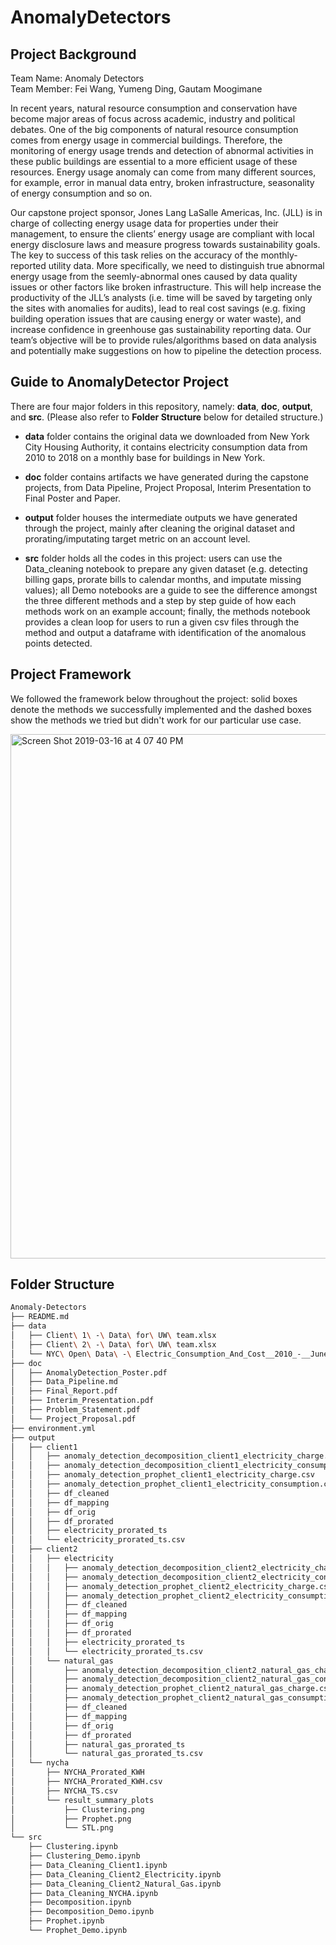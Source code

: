 # AnomalyDetectors

## Project Background

Team Name: Anomaly Detectors
<br>
Team Member: Fei Wang, Yumeng Ding, Gautam Moogimane

In recent years, natural resource consumption and conservation have become major areas of focus across academic, industry and political debates. One of the big components of natural resource consumption comes from energy usage in commercial buildings. Therefore, the monitoring of energy usage trends and detection of abnormal activities in these public buildings are essential to a more efficient usage of these resources. Energy usage anomaly can come from many different sources, for example, error in manual data entry, broken infrastructure, seasonality of energy consumption and so on.

Our capstone project sponsor, Jones Lang LaSalle Americas, Inc. (JLL) is in charge of collecting energy usage data for properties under their management, to ensure the clients’ energy usage are compliant with local energy disclosure laws and measure progress towards sustainability goals. The key to success of this task relies on the accuracy of the monthly-reported utility data. More specifically, we need to distinguish true abnormal energy usage from the seemly-abnormal ones caused by data quality issues or other factors like broken infrastructure. This will help increase the productivity of the JLL’s analysts (i.e. time will be saved by targeting only the sites with anomalies for audits), lead to real cost savings (e.g. fixing building operation issues that are causing energy or water waste), and increase confidence in greenhouse gas sustainability reporting data. Our team’s objective will be to provide rules/algorithms based on data analysis and potentially make suggestions on how to pipeline the detection process.

## Guide to AnomalyDetector Project

There are four major folders in this repository, namely: **data**, **doc**, **output**, and **src**. (Please also refer to **Folder Structure** below for detailed structure.)

* **data** folder contains the original data we downloaded from New York City Housing Authority, it contains electricity consumption data from 2010 to 2018 on a monthly base for buildings in New York.

* **doc** folder contains artifacts we have generated during the capstone projects, from Data Pipeline, Project Proposal, Interim Presentation to Final Poster and Paper. 

* **output** folder houses the intermediate outputs we have generated through the project, mainly after cleaning the original dataset and prorating/imputating target metric on an account level.

* **src** folder holds all the codes in this project: users can use the Data_cleaning notebook to prepare any given dataset (e.g. detecting billing gaps, prorate bills to calendar months, and imputate missing values); all Demo notebooks are a guide to see the difference amongst the three different methods and a step by step guide of how each methods work on an example account; finally, the methods notebook provides a clean loop for users to run a given csv files through the method and output a dataframe with identification of the anomalous points detected.

## Project Framework

We followed the framework below throughout the project: solid boxes denote the methods we successfully implemented and the dashed boxes show the methods we tried but didn't work for our particular use case.

<img width="839" alt="Screen Shot 2019-03-16 at 4 07 40 PM" src="https://user-images.githubusercontent.com/32491507/54482755-bf1e9680-4805-11e9-928d-3858c52f6ed7.png">

## Folder Structure

```bash
Anomaly-Detectors
├── README.md
├── data
│   ├── Client\ 1\ -\ Data\ for\ UW\ team.xlsx
│   ├── Client\ 2\ -\ Data\ for\ UW\ team.xlsx
│   └── NYC\ Open\ Data\ -\ Electric_Consumption_And_Cost__2010_-__June_2018_.csv
├── doc
│   ├── AnomalyDetection_Poster.pdf
│   ├── Data_Pipeline.md
│   ├── Final_Report.pdf
│   ├── Interim_Presentation.pdf
│   ├── Problem_Statement.pdf
│   └── Project_Proposal.pdf
├── environment.yml
├── output
│   ├── client1
│   │   ├── anomaly_detection_decomposition_client1_electricity_charge.csv
│   │   ├── anomaly_detection_decomposition_client1_electricity_consumption.csv
│   │   ├── anomaly_detection_prophet_client1_electricity_charge.csv
│   │   ├── anomaly_detection_prophet_client1_electricity_consumption.csv
│   │   ├── df_cleaned
│   │   ├── df_mapping
│   │   ├── df_orig
│   │   ├── df_prorated
│   │   ├── electricity_prorated_ts
│   │   └── electricity_prorated_ts.csv
│   ├── client2
│   │   ├── electricity
│   │   │   ├── anomaly_detection_decomposition_client2_electricity_charge.csv
│   │   │   ├── anomaly_detection_decomposition_client2_electricity_consumption.csv
│   │   │   ├── anomaly_detection_prophet_client2_electricity_charge.csv
│   │   │   ├── anomaly_detection_prophet_client2_electricity_consumption.csv
│   │   │   ├── df_cleaned
│   │   │   ├── df_mapping
│   │   │   ├── df_orig
│   │   │   ├── df_prorated
│   │   │   ├── electricity_prorated_ts
│   │   │   └── electricity_prorated_ts.csv
│   │   └── natural_gas
│   │       ├── anomaly_detection_decomposition_client2_natural_gas_charge.csv
│   │       ├── anomaly_detection_decomposition_client2_natural_gas_consumption.csv
│   │       ├── anomaly_detection_prophet_client2_natural_gas_charge.csv
│   │       ├── anomaly_detection_prophet_client2_natural_gas_consumption.csv
│   │       ├── df_cleaned
│   │       ├── df_mapping
│   │       ├── df_orig
│   │       ├── df_prorated
│   │       ├── natural_gas_prorated_ts
│   │       └── natural_gas_prorated_ts.csv
│   └── nycha
│       ├── NYCHA_Prorated_KWH
│       ├── NYCHA_Prorated_KWH.csv
│       ├── NYCHA_TS.csv
│       └── result_summary_plots
│           ├── Clustering.png
│           ├── Prophet.png
│           └── STL.png
└── src
    ├── Clustering.ipynb
    ├── Clustering_Demo.ipynb
    ├── Data_Cleaning_Client1.ipynb
    ├── Data_Cleaning_Client2_Electricity.ipynb
    ├── Data_Cleaning_Client2_Natural_Gas.ipynb
    ├── Data_Cleaning_NYCHA.ipynb
    ├── Decomposition.ipynb
    ├── Decomposition_Demo.ipynb
    ├── Prophet.ipynb
    └── Prophet_Demo.ipynb

```

